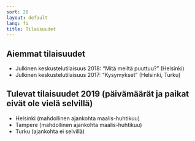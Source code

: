```yaml
---
sort: 20
layout: default
lang: fi
title: Tilaisuudet
---
```


## Aiemmat tilaisuudet

* Julkinen keskustelutilaisuus 2018: “Mitä meiltä puuttuu?” (Helsinki) 
* Julkinen keskustelutilaisuus 2017: “Kysymykset” (Helsinki, Turku) 

## Tulevat tilaisuudet 2019 (päivämäärät ja paikat eivät ole vielä selvillä)

* Helsinki (mahdollinen ajankohta maalis-huhtikuu) 
* Tampere (mahdollinen ajankohta maalis-huhtikuu) 
* Turku (ajankohta ei selvillä)

